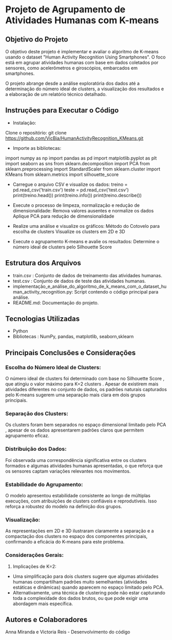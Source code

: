 # Projeto de Agrupamento de Atividades Humanas com K-means

## Objetivo do Projeto

O objetivo deste projeto é implementar e avaliar o algoritmo de K-means usando o dataset "Human Activity Recognition Using Smartphones". O foco está em agrupar atividades humanas com base em dados coletados por sensores, como acelerômetros e giroscópios, embarcados em smartphones. 
 
O projeto abrange desde a análise exploratória dos dados até a determinação do número ideal de clusters, a visualização dos resultados e a elaboração de um relatório técnico detalhado.

## Instruções para Executar o Código

- Instalação:

Clone o repositório:
git clone https://github.com/VicBia/HumanActivityRecognition_KMeans.git

- Importe as bibliotecas:

import numpy as np
import pandas as pd
import matplotlib.pyplot as plt
import seaborn as sns
from sklearn.decomposition import PCA
from sklearn.preprocessing import StandardScaler
from sklearn.cluster import KMeans
from sklearn.metrics import silhouette_score

- Carregue o arquivo CSV e visualize os dados:
treino = pd.read_csv('train.csv')
teste = pd.read_csv('test.csv')
print(treino.head())
print(treino.info())
print(treino.describe())

- Execute o processo de limpeza, normalização e redução de dimensionalidade:
Remova valores ausentes e normalize os dados
Aplique PCA para redução de dimensionalidade

- Realize uma análise e visualize os gráficos:
Método do Cotovelo para escolha de clusters
Visualize os clusters em 2D e 3D

- Execute o agrupamento K-means e avalie os resultados:
Determine o número ideal de clusters pelo Silhouette Score

## Estrutura dos Arquivos
- train.csv : Conjunto de dados de treinamento das atividades humanas.
- test.csv : Conjunto de dados de teste das atividades humanas.
- implementação_e_análise_do_algoritmo_de_k_means_com_o_dataset_human_activity_recognition.py: Script contendo o código principal para análise.
- README.md: Documentação do projeto.

## Tecnologias Utilizadas
- Python
- Bibliotecas : NumPy, pandas, matplotlib, seaborn,sklearn

## Principais Conclusões e Considerações
### Escolha do Número Ideal de Clusters:
O número ideal de clusters foi determinado com base no Silhouette Score , que atingiu o valor máximo para K=2 clusters .
Apesar de existirem mais atividades diferentes no conjunto de dados, os padrões naturais capturados pelo K-means sugerem uma separação mais clara em dois grupos principais.
### Separação dos Clusters:
Os clusters foram bem separados no espaço dimensional limitado pelo PCA , apesar de os dados apresentarem padrões claros que permitem agrupamento eficaz.
### Distribuição dos Dados:
Foi observada uma correspondência significativa entre os clusters formados e algumas atividades humanas apresentadas, o que reforça que os sensores captam variações relevantes nos movimentos.
### Estabilidade do Agrupamento:
O modelo apresentou estabilidade consistente ao longo de múltiplas execuções, com atribuições de clusters confiáveis ​​e reprodutíveis. Isso reforça a robustez do modelo na definição dos grupos.
### Visualização:
As representações em 2D e 3D ilustraram claramente a separação e a compactação dos clusters no espaço dos componentes principais, confirmando a eficácia do K-means para este problema.
### Considerações Gerais:
1. Implicações de K=2:
* Uma simplificação para dois clusters sugere que algumas atividades humanas compartilham padrões muito semelhantes (atividades estáticas e dinâmicas) quando aparecem no espaço limitado pelo PCA.
* Alternativamente, uma técnica de clustering pode não estar capturando toda a complexidade dos dados brutos, ou que pode exigir uma abordagem mais específica.

## Autores e Colaboradores
Anna Miranda e Victoria Reis - Desenvolvimento do código


